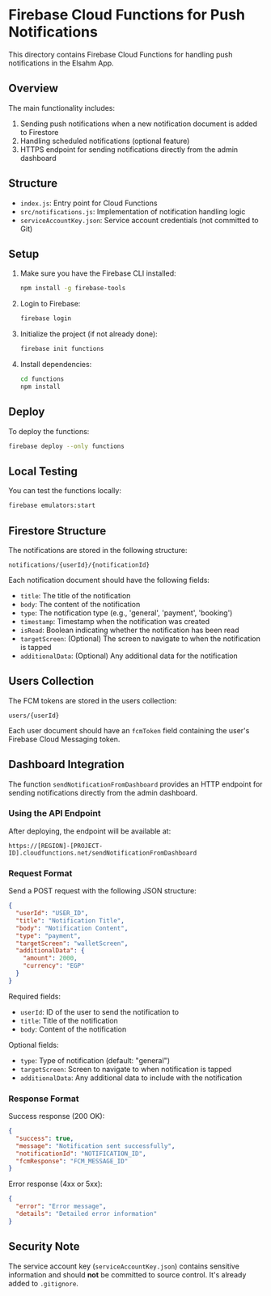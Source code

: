 # Firebase Cloud Functions for Push Notifications

This directory contains Firebase Cloud Functions for handling push notifications in the Elsahm App.

## Overview

The main functionality includes:

1. Sending push notifications when a new notification document is added to Firestore
2. Handling scheduled notifications (optional feature)
3. HTTPS endpoint for sending notifications directly from the admin dashboard

## Structure

- `index.js`: Entry point for Cloud Functions
- `src/notifications.js`: Implementation of notification handling logic
- `serviceAccountKey.json`: Service account credentials (not committed to Git)

## Setup

1. Make sure you have the Firebase CLI installed:
   ```bash
   npm install -g firebase-tools
   ```

2. Login to Firebase:
   ```bash
   firebase login
   ```

3. Initialize the project (if not already done):
   ```bash
   firebase init functions
   ```

4. Install dependencies:
   ```bash
   cd functions
   npm install
   ```

## Deploy

To deploy the functions:

```bash
firebase deploy --only functions
```

## Local Testing

You can test the functions locally:

```bash
firebase emulators:start
```

## Firestore Structure

The notifications are stored in the following structure:

```
notifications/{userId}/{notificationId}
```

Each notification document should have the following fields:
- `title`: The title of the notification
- `body`: The content of the notification
- `type`: The notification type (e.g., 'general', 'payment', 'booking')
- `timestamp`: Timestamp when the notification was created
- `isRead`: Boolean indicating whether the notification has been read
- `targetScreen`: (Optional) The screen to navigate to when the notification is tapped
- `additionalData`: (Optional) Any additional data for the notification

## Users Collection

The FCM tokens are stored in the users collection:

```
users/{userId}
```

Each user document should have an `fcmToken` field containing the user's Firebase Cloud Messaging token.

## Dashboard Integration

The function `sendNotificationFromDashboard` provides an HTTP endpoint for sending notifications directly from the admin dashboard.

### Using the API Endpoint

After deploying, the endpoint will be available at:
```
https://[REGION]-[PROJECT-ID].cloudfunctions.net/sendNotificationFromDashboard
```

### Request Format

Send a POST request with the following JSON structure:

```json
{
  "userId": "USER_ID",
  "title": "Notification Title",
  "body": "Notification Content",
  "type": "payment",
  "targetScreen": "walletScreen",
  "additionalData": {
    "amount": 2000,
    "currency": "EGP"
  }
}
```

Required fields:
- `userId`: ID of the user to send the notification to
- `title`: Title of the notification
- `body`: Content of the notification

Optional fields:
- `type`: Type of notification (default: "general")
- `targetScreen`: Screen to navigate to when notification is tapped
- `additionalData`: Any additional data to include with the notification

### Response Format

Success response (200 OK):
```json
{
  "success": true,
  "message": "Notification sent successfully",
  "notificationId": "NOTIFICATION_ID",
  "fcmResponse": "FCM_MESSAGE_ID"
}
```

Error response (4xx or 5xx):
```json
{
  "error": "Error message",
  "details": "Detailed error information"
}
```

## Security Note

The service account key (`serviceAccountKey.json`) contains sensitive information and should **not** be committed to source control. It's already added to `.gitignore`. 